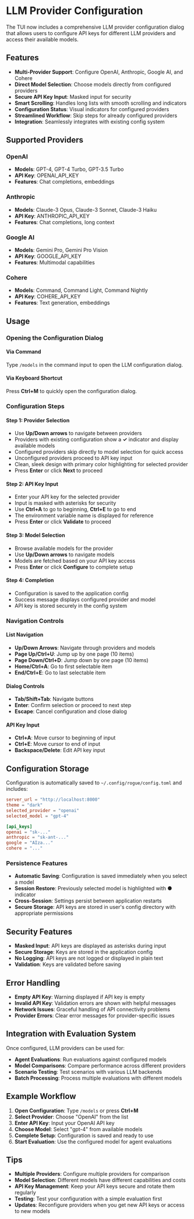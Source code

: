 # LLM Provider Configuration

The TUI now includes a comprehensive LLM provider configuration dialog that allows users to configure API keys for different LLM providers and access their available models.

## Features

- **Multi-Provider Support**: Configure OpenAI, Anthropic, Google AI, and Cohere
- **Direct Model Selection**: Choose models directly from configured providers
- **Secure API Key Input**: Masked input for security
- **Smart Scrolling**: Handles long lists with smooth scrolling and indicators
- **Configuration Status**: Visual indicators for configured providers
- **Streamlined Workflow**: Skip steps for already configured providers
- **Integration**: Seamlessly integrates with existing config system

## Supported Providers

### OpenAI
- **Models**: GPT-4, GPT-4 Turbo, GPT-3.5 Turbo
- **API Key**: OPENAI_API_KEY
- **Features**: Chat completions, embeddings

### Anthropic
- **Models**: Claude-3 Opus, Claude-3 Sonnet, Claude-3 Haiku
- **API Key**: ANTHROPIC_API_KEY
- **Features**: Chat completions, long context

### Google AI
- **Models**: Gemini Pro, Gemini Pro Vision
- **API Key**: GOOGLE_API_KEY
- **Features**: Multimodal capabilities

### Cohere
- **Models**: Command, Command Light, Command Nightly
- **API Key**: COHERE_API_KEY
- **Features**: Text generation, embeddings

## Usage

### Opening the Configuration Dialog

#### Via Command
Type `/models` in the command input to open the LLM configuration dialog.

#### Via Keyboard Shortcut
Press **Ctrl+M** to quickly open the configuration dialog.

### Configuration Steps

#### Step 1: Provider Selection
- Use **Up/Down arrows** to navigate between providers
- Providers with existing configuration show a **✓** indicator and display available models
- Configured providers skip directly to model selection for quick access
- Unconfigured providers proceed to API key input
- Clean, sleek design with primary color highlighting for selected provider
- Press **Enter** or click **Next** to proceed

#### Step 2: API Key Input
- Enter your API key for the selected provider
- Input is masked with asterisks for security
- Use **Ctrl+A** to go to beginning, **Ctrl+E** to go to end
- The environment variable name is displayed for reference
- Press **Enter** or click **Validate** to proceed

#### Step 3: Model Selection
- Browse available models for the provider
- Use **Up/Down arrows** to navigate models
- Models are fetched based on your API key access
- Press **Enter** or click **Configure** to complete setup

#### Step 4: Completion
- Configuration is saved to the application config
- Success message displays configured provider and model
- API key is stored securely in the config system

### Navigation Controls

#### List Navigation
- **Up/Down Arrows**: Navigate through providers and models
- **Page Up/Ctrl+U**: Jump up by one page (10 items)
- **Page Down/Ctrl+D**: Jump down by one page (10 items)
- **Home/Ctrl+A**: Go to first selectable item
- **End/Ctrl+E**: Go to last selectable item

#### Dialog Controls
- **Tab/Shift+Tab**: Navigate buttons
- **Enter**: Confirm selection or proceed to next step
- **Escape**: Cancel configuration and close dialog

#### API Key Input
- **Ctrl+A**: Move cursor to beginning of input
- **Ctrl+E**: Move cursor to end of input
- **Backspace/Delete**: Edit API key input

## Configuration Storage

Configuration is automatically saved to `~/.config/rogue/config.toml` and includes:

```toml
server_url = "http://localhost:8000"
theme = "dark"
selected_provider = "openai"
selected_model = "gpt-4"

[api_keys]
openai = "sk-..."
anthropic = "sk-ant-..."
google = "AIza..."
cohere = "..."
```

### Persistence Features

- **Automatic Saving**: Configuration is saved immediately when you select a model
- **Session Restore**: Previously selected model is highlighted with ● indicator
- **Cross-Session**: Settings persist between application restarts
- **Secure Storage**: API keys are stored in user's config directory with appropriate permissions

## Security Features

- **Masked Input**: API keys are displayed as asterisks during input
- **Secure Storage**: Keys are stored in the application config
- **No Logging**: API keys are not logged or displayed in plain text
- **Validation**: Keys are validated before saving

## Error Handling

- **Empty API Key**: Warning displayed if API key is empty
- **Invalid API Key**: Validation errors are shown with helpful messages
- **Network Issues**: Graceful handling of API connectivity problems
- **Provider Errors**: Clear error messages for provider-specific issues

## Integration with Evaluation System

Once configured, LLM providers can be used for:
- **Agent Evaluations**: Run evaluations against configured models
- **Model Comparisons**: Compare performance across different providers
- **Scenario Testing**: Test scenarios with various LLM backends
- **Batch Processing**: Process multiple evaluations with different models

## Example Workflow

1. **Open Configuration**: Type `/models` or press **Ctrl+M**
2. **Select Provider**: Choose "OpenAI" from the list
3. **Enter API Key**: Input your OpenAI API key
4. **Choose Model**: Select "gpt-4" from available models
5. **Complete Setup**: Configuration is saved and ready to use
6. **Start Evaluation**: Use the configured model for agent evaluations

## Tips

- **Multiple Providers**: Configure multiple providers for comparison
- **Model Selection**: Different models have different capabilities and costs
- **API Key Management**: Keep your API keys secure and rotate them regularly
- **Testing**: Test your configuration with a simple evaluation first
- **Updates**: Reconfigure providers when you get new API keys or access to new models
